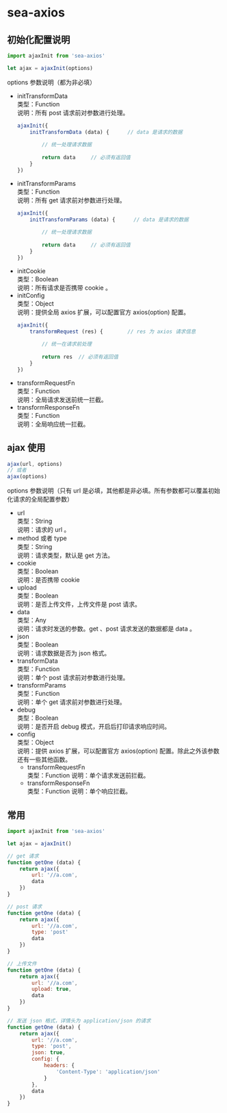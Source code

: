 # sea-axios

## 初始化配置说明
```js
import ajaxInit from 'sea-axios'  

let ajax = ajaxInit(options)
```
options 参数说明（都为非必填）
* initTransformData  
    类型：Function  
    说明：所有 post 请求前对参数进行处理。
    ```js
    ajaxInit({
        initTransformData (data) {      // data 是请求的数据
        
            // 统一处理请求数据
            
            return data     // 必须有返回值
        }
    })
    ```
* initTransformParams  
    类型：Function  
    说明：所有 get 请求前对参数进行处理。
    ```js
    ajaxInit({
        initTransformParams (data) {      // data 是请求的数据
        
            // 统一处理请求数据
            
            return data     // 必须有返回值
        }
    })
    ```
* initCookie  
    类型：Boolean  
    说明：所有请求是否携带 cookie 。
* initConfig  
    类型：Object  
    说明：提供全局 axios 扩展，可以配置官方 axios(option) 配置。
    ```js
    ajaxInit({
        transformRequest (res) {        // res 为 axios 请求信息
        
            // 统一在请求前处理
            
            return res  // 必须有返回值
        }
    })
    ```
* transformRequestFn  
    类型：Function  
    说明：全局请求发送前统一拦截。
* transformResponseFn  
    类型：Function  
    说明：全局响应统一拦截。
## ajax 使用
```js
ajax(url, options)
// 或者          
ajax(options)  
```
options 参数说明（只有 url 是必填，其他都是非必填。所有参数都可以覆盖初始化请求的全局配置参数）
* url  
    类型：String  
    说明：请求的 url 。
* method 或者 type  
    类型：String  
    说明：请求类型，默认是 get 方法。
* cookie  
    类型：Boolean  
    说明：是否携带 cookie
* upload  
    类型：Boolean  
    说明：是否上传文件，上传文件是 post 请求。
* data  
    类型：Any  
    说明：请求时发送的参数。get 、post 请求发送的数据都是 data 。
* json  
    类型：Boolean  
    说明：请求数据是否为 json 格式。
* transformData  
    类型：Function  
    说明：单个 post 请求前对参数进行处理。
* transformParams  
    类型：Function  
    说明：单个 get 请求前对参数进行处理。
* debug   
    类型：Boolean      
    说明：是否开启 debug 模式，开启后打印请求响应时间。
* config  
    类型：Object  
    说明：提供 axios 扩展，可以配置官方 axios(option) 配置。除此之外该参数还有一些其他函数。
    * transformRequestFn  
        类型：Function 
        说明：单个请求发送前拦截。
    * transformResponseFn  
        类型：Function 
        说明：单个响应拦截。
## 常用
```js
import ajaxInit from 'sea-axios' 

let ajax = ajaxInit()

// get 请求
function getOne (data) {
    return ajax({
        url: '//a.com',
        data
    })
}

// post 请求
function getOne (data) {
    return ajax({
        url: '//a.com',
        type: 'post'
        data
    })
}

// 上传文件
function getOne (data) {
    return ajax({
        url: '//a.com',
        upload: true,
        data
    })
}

// 发送 json 格式，详情头为 application/json 的请求
function getOne (data) {
    return ajax({
        url: '//a.com',
        type: 'post',
        json: true,
        config: {
            headers: {
                'Content-Type': 'application/json'
            } 
        },
        data
    })
}
```